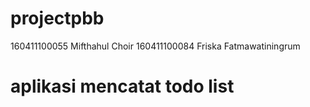 # projectpbb
160411100055 Mifthahul Choir
160411100084 Friska Fatmawatiningrum

# aplikasi mencatat todo list
